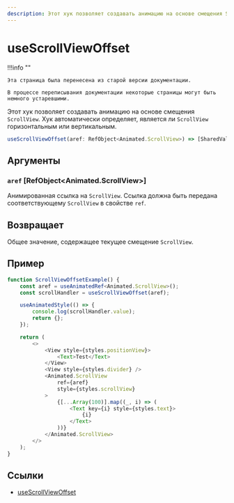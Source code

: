 ```yaml
---
description: Этот хук позволяет создавать анимацию на основе смещения ScrollView. Хук автоматически определяет, является ли ScrollView горизонтальным или вертикальным
---
```


# useScrollViewOffset

!!!info ""

    Эта страница была перенесена из старой версии документации.

    В процессе переписывания документации некоторые страницы могут быть немного устаревшими.

Этот хук позволяет создавать анимацию на основе смещения `ScrollView`. Хук автоматически определяет, является ли `ScrollView` горизонтальным или вертикальным.

```ts
useScrollViewOffset(aref: RefObject<Animated.ScrollView>) => [SharedValue<number>]
```

## Аргументы

### `aref` [RefObject&lt;Animated.ScrollView&gt;]

Анимированная ссылка на `ScrollView`. Ссылка должна быть передана соответствующему `ScrollView` в свойстве `ref`.

## Возвращает

Общее значение, содержащее текущее смещение `ScrollView`.

## Пример

```ts
function ScrollViewOffsetExample() {
    const aref = useAnimatedRef<Animated.ScrollView>();
    const scrollHandler = useScrollViewOffset(aref);

    useAnimatedStyle(() => {
        console.log(scrollHandler.value);
        return {};
    });

    return (
        <>
            <View style={styles.positionView}>
                <Text>Test</Text>
            </View>
            <View style={styles.divider} />
            <Animated.ScrollView
                ref={aref}
                style={styles.scrollView}
            >
                {[...Array(100)].map((_, i) => (
                    <Text key={i} style={styles.text}>
                        {i}
                    </Text>
                ))}
            </Animated.ScrollView>
        </>
    );
}
```

## Ссылки

-   [useScrollViewOffset](https://docs.swmansion.com/react-native-reanimated/docs/scroll/useScrollViewOffset)
